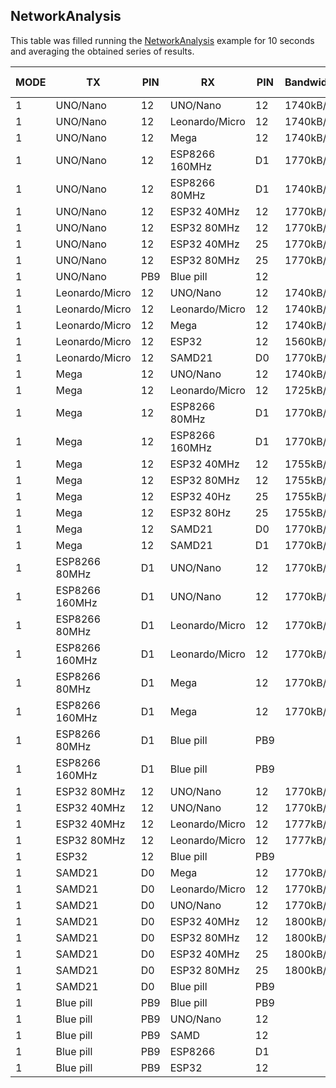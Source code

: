 ## NetworkAnalysis
This table was filled running the [NetworkAnalysis](../../../../examples/ARDUINO/Local/SoftwareBitBang/NetworkAnalysis) example for 10 seconds and averaging the obtained series of results.

| MODE | TX             | PIN | RX             | PIN | Bandwidth | Packets/s | Success rate |
|------|----------------|-----|----------------|-----|-----------|-----------|--------------|
| 1    | UNO/Nano       | 12  | UNO/Nano       | 12  | 1740kB/s  | 58        | 100%         |
| 1    | UNO/Nano       | 12  | Leonardo/Micro | 12  | 1740kB/s  | 58        | 100%         |
| 1    | UNO/Nano       | 12  | Mega           | 12  | 1740kB/s  | 58        | 100%         |
| 1    | UNO/Nano       | 12  | ESP8266 160MHz | D1  | 1770kB/s  | 59        | 100%         |
| 1    | UNO/Nano       | 12  | ESP8266 80MHz  | D1  | 1740kB/s  | 58        | 98.28%       |
| 1    | UNO/Nano       | 12  | ESP32 40MHz    | 12  | 1770kB/s  | 59        | 100%         |
| 1    | UNO/Nano       | 12  | ESP32 80MHz    | 12  | 1770kB/s  | 59        | 100%         |
| 1    | UNO/Nano       | 12  | ESP32 40MHz    | 25  | 1770kB/s  | 59        | 100%         |
| 1    | UNO/Nano       | 12  | ESP32 80MHz    | 25  | 1770kB/s  | 59        | 100%         |
| 1    | UNO/Nano       | PB9 | Blue pill      | 12  |           |           |              |
| 1    | Leonardo/Micro | 12  | UNO/Nano       | 12  | 1740kB/s  | 58        | 100%         |
| 1    | Leonardo/Micro | 12  | Leonardo/Micro | 12  | 1740kB/s  | 58        | 100%         |
| 1    | Leonardo/Micro | 12  | Mega           | 12  | 1740kB/s  | 58        | 100%         |
| 1    | Leonardo/Micro | 12  | ESP32          | 12  | 1560kB/s  | 52        | 86.54%       |
| 1    | Leonardo/Micro | 12  | SAMD21         | D0  | 1770kB/s  | 59        | 100%         |
| 1    | Mega           | 12  | UNO/Nano       | 12  | 1740kB/s  | 58        | 100%         |
| 1    | Mega           | 12  | Leonardo/Micro | 12  | 1725kB/s  | 58        | 100%         |
| 1    | Mega           | 12  | ESP8266 80MHz  | D1  | 1770kB/s  | 59        | 100%         |
| 1    | Mega           | 12  | ESP8266 160MHz | D1  | 1770kB/s  | 59        | 100%         |
| 1    | Mega           | 12  | ESP32 40MHz    | 12  | 1755kB/s  | 58.5      | 99.5%        |
| 1    | Mega           | 12  | ESP32 80MHz    | 12  | 1755kB/s  | 58.5      | 99.5%        |
| 1    | Mega           | 12  | ESP32 40Hz     | 25  | 1755kB/s  | 58.5      | 99.5%        |
| 1    | Mega           | 12  | ESP32 80Hz     | 25  | 1755kB/s  | 58.5      | 99.5%        |
| 1    | Mega           | 12  | SAMD21         | D0  | 1770kB/s  | 59        | 100%         |
| 1    | Mega           | 12  | SAMD21         | D1  | 1770kB/s  | 59        | 100%         |
| 1    | ESP8266 80MHz  | D1  | UNO/Nano       | 12  | 1770kB/s  | 59        | 100%         |
| 1    | ESP8266 160MHz | D1  | UNO/Nano       | 12  | 1770kB/s  | 59        | 100%         |
| 1    | ESP8266 80MHz  | D1  | Leonardo/Micro | 12  | 1770kB/s  | 59        | 100%         |
| 1    | ESP8266 160MHz | D1  | Leonardo/Micro | 12  | 1770kB/s  | 59        | 100%         |
| 1    | ESP8266 80MHz  | D1  | Mega           | 12  | 1770kB/s  | 59        | 100%         |
| 1    | ESP8266 160MHz | D1  | Mega           | 12  | 1770kB/s  | 59        | 100%         |
| 1    | ESP8266 80MHz  | D1  | Blue pill      | PB9 |           |           |              |
| 1    | ESP8266 160MHz | D1  | Blue pill      | PB9 |           |           |              |
| 1    | ESP32 80MHz    | 12  | UNO/Nano       | 12  | 1770kB/s  | 59        | 100%         |
| 1    | ESP32 40MHz    | 12  | UNO/Nano       | 12  | 1770kB/s  | 59        | 100%         |
| 1    | ESP32 40MHz    | 12  | Leonardo/Micro | 12  | 1777kB/s  | 59        | 100%         |
| 1    | ESP32 80MHz    | 12  | Leonardo/Micro | 12  | 1777kB/s  | 59        | 100%         |
| 1    | ESP32          | 12  | Blue pill      | PB9 |           |           |              |
| 1    | SAMD21         | D0  | Mega           | 12  | 1770kB/s  | 58        | 98.28%       |
| 1    | SAMD21         | D0  | Leonardo/Micro | 12  | 1770kB/s  | 59        | 100%         |
| 1    | SAMD21         | D0  | UNO/Nano       | 12  | 1770kB/s  | 59        | 100%         |
| 1    | SAMD21         | D0  | ESP32 40MHz    | 12  | 1800kB/s  | 60        | 100%         |
| 1    | SAMD21         | D0  | ESP32 80MHz    | 12  | 1800kB/s  | 60        | 100%         |
| 1    | SAMD21         | D0  | ESP32 40MHz    | 25  | 1800kB/s  | 60        | 100%         |
| 1    | SAMD21         | D0  | ESP32 80MHz    | 25  | 1800kB/s  | 60        | 100%         |
| 1    | SAMD21         | D0  | Blue pill      | PB9 |           |           |              |
| 1    | Blue pill      | PB9 | Blue pill      | PB9 |           |           |              |
| 1    | Blue pill      | PB9 | UNO/Nano       | 12  |           |           |              |
| 1    | Blue pill      | PB9 | SAMD           | 12  |           |           |              |
| 1    | Blue pill      | PB9 | ESP8266        | D1  |           |           |              |
| 1    | Blue pill      | PB9 | ESP32          | 12  |           |           |              |
